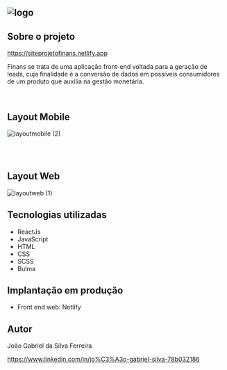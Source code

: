 ## ![logo](https://user-images.githubusercontent.com/88870257/168723091-825438e2-7361-4e7b-a68f-43023e84a491.png)

## Sobre o projeto

https://siteprojetofinans.netlify.app

Finans se trata de uma aplicação front-end voltada para a geração de leads, cuja finalidade é a conversão de dados em possíveis consumidores de um produto que auxilia na gestão monetária.

<br> 

## Layout Mobile
![layoutmobile (2)](https://user-images.githubusercontent.com/88870257/168722574-37ced78f-d069-4e2c-a4b7-9757d406df73.jpg)

<br> <br>

## Layout Web

![layoutweb (1)](https://user-images.githubusercontent.com/88870257/168722224-e1d80035-e2a4-4b69-ace2-be1dbb2d0078.png)


## Tecnologias utilizadas

<ul>
    <li>ReactJs</li>
    <li>JavaScript</li>
    <li>HTML</li>
    <li>CSS</li>
    <li>SCSS</li>
    <li>Bulma</li>
</ul>


## Implantação em produção
* Front end web: Netlify

## Autor
João Gabriel da Silva Ferreira

https://www.linkedin.com/in/jo%C3%A3o-gabriel-silva-78b032186
